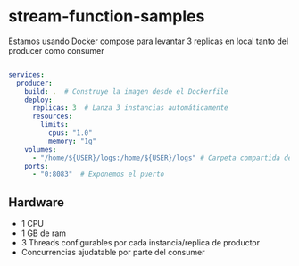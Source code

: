 # stream-function-samples

Estamos usando Docker compose para levantar 3 replicas en local tanto del producer como consumer

```yml

services:
  producer:
    build: .  # Construye la imagen desde el Dockerfile
    deploy:
      replicas: 3  # Lanza 3 instancias automáticamente
      resources:
        limits:
          cpus: "1.0"
          memory: "1g"
    volumes:
      - "/home/${USER}/logs:/home/${USER}/logs" # Carpeta compartida de logs
    ports:
      - "0:8083"  # Exponemos el puerto
```

## Hardware

- 1 CPU 
- 1 GB de ram
- 3 Threads configurables por cada instancia/replica de productor
- Concurrencias ajudatable por parte del consumer